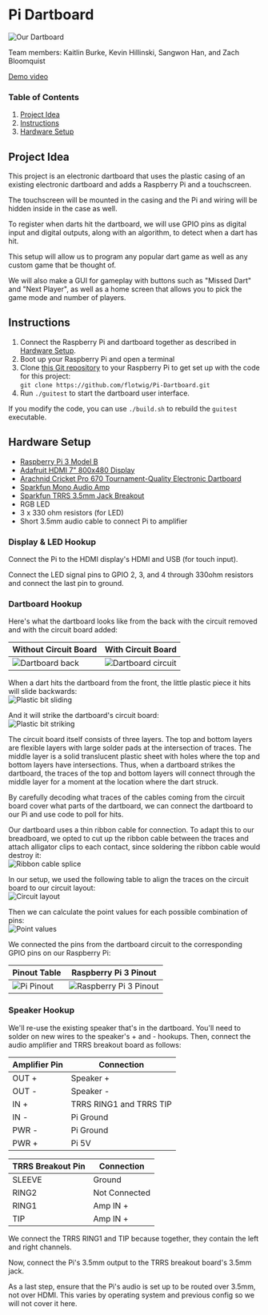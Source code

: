Pi Dartboard
======

![Our Dartboard](/doc-images/dartboard.jpg)

Team members: Kaitlin Burke, Kevin Hillinski, Sangwon Han, and Zach Bloomquist

[Demo video](https://www.youtube.com/watch?v=EvW5r7207Lc&feature=youtu.be)

### Table of Contents
1. [Project Idea](#Project-Idea)
2. [Instructions](#Instructions)
3. [Hardware Setup](#Hardware-Setup)

## Project Idea

This project is an electronic dartboard that uses the plastic casing of an existing electronic dartboard and adds a Raspberry Pi and a touchscreen.

The touchscreen will be mounted in the casing and the Pi and wiring will be hidden inside in the case as well.

To register when darts hit the dartboard, we will use GPIO pins as digital input and digital outputs, along with an algorithm, to detect when a dart has hit.

This setup will allow us to program any popular dart game as well as any custom game that be thought of.

We will also make a GUI for gameplay with buttons such as "Missed Dart" and "Next Player", as well as a home screen that allows you to pick the game mode and number of players.

## Instructions

1. Connect the Raspberry Pi and dartboard together as described in [Hardware Setup](#Hardware-Setup).
2. Boot up your Raspberry Pi and open a terminal
2. Clone [this Git repository](https://github.com/flotwig/Pi-Dartboard) to your Raspberry Pi to get set up with the code for this project:  
`git clone https://github.com/flotwig/Pi-Dartboard.git`
3. Run `./guitest` to start the dartboard user interface.

If you modify the code, you can use `./build.sh` to rebuild the `guitest` executable.

## Hardware Setup

* [Raspberry Pi 3 Model B](https://www.raspberrypi.org/products/raspberry-pi-3-model-b/)
* [Adafruit HDMI 7" 800x480 Display](https://www.adafruit.com/product/2407)
* [Arachnid Cricket Pro 670 Tournament-Quality Electronic Dartboard](https://www.walmart.com/ip/Arachnid-Cricket-Pro-670-Tournament-Quality-Electronic-Dartboard-with-15-5-Target-Area-and-Micro-Segment-Dividers-for-Higher-Scoring/26509524)
* [Sparkfun Mono Audio Amp](https://www.sparkfun.com/products/11044)
* [Sparkfun TRRS 3.5mm Jack Breakout](https://www.sparkfun.com/products/11570)
* RGB LED
* 3 x 330 ohm resistors (for LED)
* Short 3.5mm audio cable to connect Pi to amplifier

### Display & LED Hookup

Connect the Pi to the HDMI display's HDMI and USB (for touch input).

Connect the LED signal pins to GPIO 2, 3, and 4 through 330ohm resistors and connect the last pin to ground.

### Dartboard Hookup

Here's what the dartboard looks like from the back with the circuit removed and with the circuit board added:

|Without Circuit Board|With Circuit Board|
|---------------------|------------------|
|![Dartboard back](/doc-images/dartboard-back.jpg)|![Dartboard circuit](/doc-images/dartboard-circuit.jpg)|

When a dart hits the dartboard from the front, the little plastic piece it hits will slide backwards:  
![Plastic bit sliding](/doc-images/sliding.gif)

And it will strike the dartboard's circuit board:  
![Plastic bit striking](/doc-images/bumping.gif)

The circuit board itself consists of three layers. The top and bottom layers are flexible layers with large solder pads at the intersection of traces. The middle layer is a solid translucent plastic sheet with holes where the top and bottom layers have intersections. Thus, when a dartboard strikes the dartboard, the traces of the top and bottom layers will connect through the middle layer for a moment at the location where the dart struck.

By carefully decoding what traces of the cables coming from the circuit board cover what parts of the dartboard, we can connect the dartboard to our Pi and use code to poll for hits.

Our dartboard uses a thin ribbon cable for connection. To adapt this to our breadboard, we opted to cut up the ribbon cable between the traces and attach alligator clips to each contact, since soldering the ribbon cable would destroy it:  
![Ribbon cable splice](/doc-images/ribbon-cable-splice.jpg)

In our setup, we used the following table to align the traces on the circuit board to our circuit layout:  
![Circuit layout](/doc-images/circuit-layout.png)

Then we can calculate the point values for each possible combination of pins:  
![Point values](/doc-images/point-values.png)

We connected the pins from the dartboard circuit to the corresponding GPIO pins on our Raspberry Pi:

|Pinout Table|Raspberry Pi 3 Pinout|
|------------|---------------------|
|![Pi Pinout](/doc-images/pi-pinout.png)|![Raspberry Pi 3 Pinout](/doc-images/rpi-3-pinout.jpg)|

### Speaker Hookup

We'll re-use the existing speaker that's in the dartboard. You'll need to solder on new wires to the speaker's + and - hookups. Then, connect the audio amplifier and TRRS breakout board as follows:

|Amplifier Pin|Connection|
|----|----|
|OUT +|Speaker +|
|OUT -|Speaker -|
|IN +|TRRS RING1 and TRRS TIP|
|IN -|Pi Ground|
|PWR -|Pi Ground|
|PWR +|Pi 5V|

|TRRS Breakout Pin|Connection|
|----|----|
|SLEEVE|Ground|
|RING2|Not Connected|
|RING1|Amp IN +|
|TIP|Amp IN +|

We connect the TRRS RING1 and TIP because together, they contain the left and right channels.

Now, connect the Pi's 3.5mm output to the TRRS breakout board's 3.5mm jack.

As a last step, ensure that the Pi's audio is set up to be routed over 3.5mm, not over HDMI. This varies by operating system and previous config so we will not cover it here.